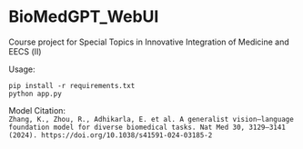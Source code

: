 # BioMedGPT_WebUI

Course project for Special Topics in Innovative Integration of Medicine and EECS (Ⅱ)

Usage:    
```
pip install -r requirements.txt
python app.py
```

Model Citation:    
`Zhang, K., Zhou, R., Adhikarla, E. et al. A generalist vision–language foundation model for diverse biomedical tasks. Nat Med 30, 3129–3141 (2024). https://doi.org/10.1038/s41591-024-03185-2`
